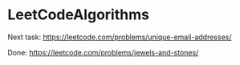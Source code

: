 # LeetCodeAlgorithms

Next task: https://leetcode.com/problems/unique-email-addresses/

Done: 
https://leetcode.com/problems/jewels-and-stones/
